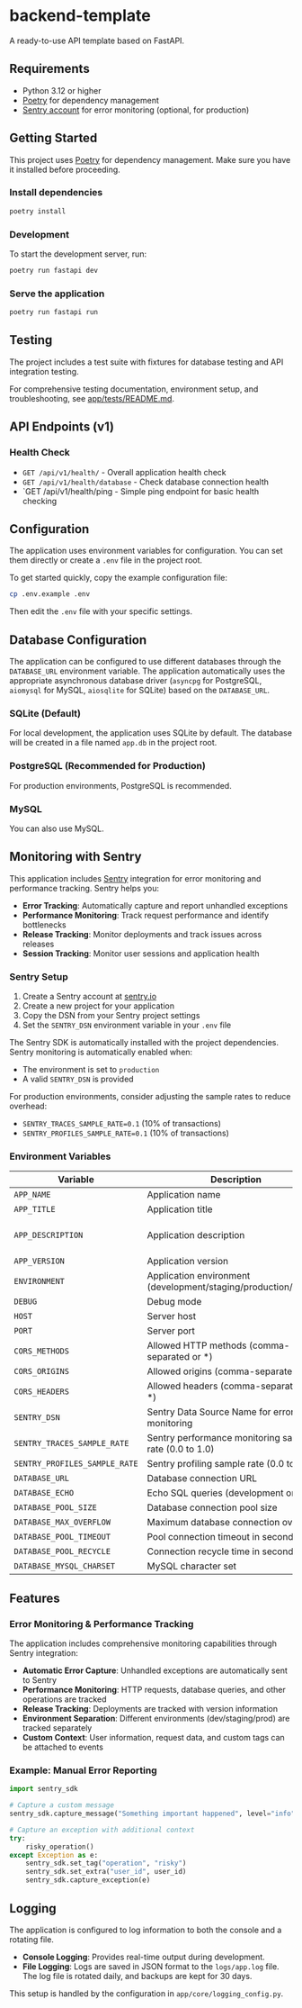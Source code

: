 # backend-template

A ready-to-use API template based on FastAPI.

## Requirements

- Python 3.12 or higher
- [Poetry](https://python-poetry.org/) for dependency management
- [Sentry account](https://sentry.io/) for error monitoring (optional, for production)

## Getting Started

This project uses [Poetry](https://python-poetry.org/) for dependency management.
Make sure you have it installed before proceeding.

### Install dependencies

```bash
poetry install
```

### Development

To start the development server, run:

```bash
poetry run fastapi dev
```

### Serve the application

```bash
poetry run fastapi run
```

## Testing

The project includes a test suite with fixtures for database testing and API integration testing.

For comprehensive testing documentation, environment setup, and troubleshooting, see [app/tests/README.md](app/tests/README.md).

## API Endpoints (v1)

### Health Check

- `GET /api/v1/health/` - Overall application health check
- `GET /api/v1/health/database` - Check database connection health
- `GET /api/v1/health/ping - Simple ping endpoint for basic health checking

## Configuration

The application uses environment variables for configuration. You can set them directly or create a `.env` file in the project root.

To get started quickly, copy the example configuration file:

```bash
cp .env.example .env
```

Then edit the `.env` file with your specific settings.

## Database Configuration

The application can be configured to use different databases through the `DATABASE_URL` environment variable.
The application automatically uses the appropriate asynchronous database driver (`asyncpg` for PostgreSQL, `aiomysql` for MySQL, `aiosqlite` for SQLite) based on the `DATABASE_URL`.

### SQLite (Default)

For local development, the application uses SQLite by default. The database will be created in a file named `app.db` in the project root.

### PostgreSQL (Recommended for Production)

For production environments, PostgreSQL is recommended.

### MySQL

You can also use MySQL.

## Monitoring with Sentry

This application includes [Sentry](https://sentry.io/) integration for error monitoring and performance tracking. Sentry helps you:

- **Error Tracking**: Automatically capture and report unhandled exceptions
- **Performance Monitoring**: Track request performance and identify bottlenecks
- **Release Tracking**: Monitor deployments and track issues across releases
- **Session Tracking**: Monitor user sessions and application health

### Sentry Setup

1. Create a Sentry account at [sentry.io](https://sentry.io/)
2. Create a new project for your application
3. Copy the DSN from your Sentry project settings
4. Set the `SENTRY_DSN` environment variable in your `.env` file

The Sentry SDK is automatically installed with the project dependencies. Sentry monitoring is automatically enabled when:

- The environment is set to `production`
- A valid `SENTRY_DSN` is provided

For production environments, consider adjusting the sample rates to reduce overhead:

- `SENTRY_TRACES_SAMPLE_RATE=0.1` (10% of transactions)
- `SENTRY_PROFILES_SAMPLE_RATE=0.1` (10% of transactions)

### Environment Variables

| Variable                      | Description                                                      | Default                                                            | Required |
| ----------------------------- | ---------------------------------------------------------------- | ------------------------------------------------------------------ | -------- |
| `APP_NAME`                    | Application name                                                 | "Backend Template API"                                             | No       |
| `APP_TITLE`                   | Application title                                                | "Backend Template API"                                             | No       |
| `APP_DESCRIPTION`             | Application description                                          | "A production-ready FastAPI backend template with LLM integration" | No       |
| `APP_VERSION`                 | Application version                                              | "0.1.0"                                                            | No       |
| `ENVIRONMENT`                 | Application environment (development/staging/production/testing) | "development"                                                      | No       |
| `DEBUG`                       | Debug mode                                                       | `True`                                                             | No       |
| `HOST`                        | Server host                                                      | "0.0.0.0"                                                          | No       |
| `PORT`                        | Server port                                                      | 8000                                                               | No       |
| `CORS_METHODS`                | Allowed HTTP methods (comma-separated or \*)                     | \*                                                                 | No       |
| `CORS_ORIGINS`                | Allowed origins (comma-separated or \*)                          | \*                                                                 | No       |
| `CORS_HEADERS`                | Allowed headers (comma-separated or \*)                          | \*                                                                 | No       |
| `SENTRY_DSN`                  | Sentry Data Source Name for error monitoring                     | None                                                               | No       |
| `SENTRY_TRACES_SAMPLE_RATE`   | Sentry performance monitoring sample rate (0.0 to 1.0)           | 1.0                                                                | No       |
| `SENTRY_PROFILES_SAMPLE_RATE` | Sentry profiling sample rate (0.0 to 1.0)                        | 1.0                                                                | No       |
| `DATABASE_URL`                | Database connection URL                                          | `sqlite+aiosqlite:///./app.db`                                     | No       |
| `DATABASE_ECHO`               | Echo SQL queries (development only)                              | `False`                                                            | No       |
| `DATABASE_POOL_SIZE`          | Database connection pool size                                    | `20`                                                               | No       |
| `DATABASE_MAX_OVERFLOW`       | Maximum database connection overflow                             | `30`                                                               | No       |
| `DATABASE_POOL_TIMEOUT`       | Pool connection timeout in seconds                               | `30`                                                               | No       |
| `DATABASE_POOL_RECYCLE`       | Connection recycle time in seconds                               | `3600`                                                             | No       |
| `DATABASE_MYSQL_CHARSET`      | MySQL character set                                              | `utf8mb4`                                                          | No       |

## Features

### Error Monitoring & Performance Tracking

The application includes comprehensive monitoring capabilities through Sentry integration:

- **Automatic Error Capture**: Unhandled exceptions are automatically sent to Sentry
- **Performance Monitoring**: HTTP requests, database queries, and other operations are tracked
- **Release Tracking**: Deployments are tracked with version information
- **Environment Separation**: Different environments (dev/staging/prod) are tracked separately
- **Custom Context**: User information, request data, and custom tags can be attached to events

### Example: Manual Error Reporting

```python
import sentry_sdk

# Capture a custom message
sentry_sdk.capture_message("Something important happened", level="info")

# Capture an exception with additional context
try:
    risky_operation()
except Exception as e:
    sentry_sdk.set_tag("operation", "risky")
    sentry_sdk.set_extra("user_id", user_id)
    sentry_sdk.capture_exception(e)
```

## Logging

The application is configured to log information to both the console and a rotating file.

- **Console Logging**: Provides real-time output during development.
- **File Logging**: Logs are saved in JSON format to the `logs/app.log` file. The log file is rotated daily, and backups are kept for 30 days.

This setup is handled by the configuration in `app/core/logging_config.py`.

